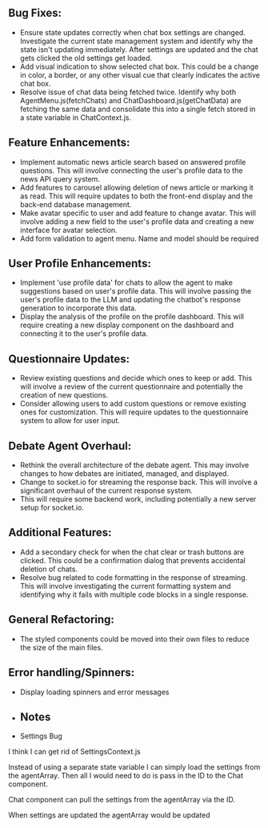 ## Bug Fixes:
- Ensure state updates correctly when chat box settings are changed. Investigate the current state management system and identify why the state isn't updating immediately. After settings are updated and the chat gets clicked the old settings get loaded.
- Add visual indication to show selected chat box. This could be a change in color, a border, or any other visual cue that clearly indicates the active chat box.
- Resolve issue of chat data being fetched twice. Identify why both AgentMenu.js(fetchChats) and ChatDashboard.js(getChatData) are fetching the same data and consolidate this into a single fetch stored in a state variable in ChatContext.js.

## Feature Enhancements:
- Implement automatic news article search based on answered profile questions. This will involve connecting the user's profile data to the news API query system.
- Add features to carousel allowing deletion of news article or marking it as read. This will require updates to both the front-end display and the back-end database management.
- Make avatar specific to user and add feature to change avatar. This will involve adding a new field to the user's profile data and creating a new interface for avatar selection.
- Add form validation to agent menu. Name and model should be required

## User Profile Enhancements:
- Implement 'use profile data' for chats to allow the agent to make suggestions based on user's profile data. This will involve passing the user's profile data to the LLM and updating the chatbot's response generation to incorporate this data.
- Display the analysis of the profile on the profile dashboard. This will require creating a new display component on the dashboard and connecting it to the user's profile data.

## Questionnaire Updates:
- Review existing questions and decide which ones to keep or add. This will involve a review of the current questionnaire and potentially the creation of new questions.
- Consider allowing users to add custom questions or remove existing ones for customization. This will require updates to the questionnaire system to allow for user input.

## Debate Agent Overhaul:
- Rethink the overall architecture of the debate agent. This may involve changes to how debates are initiated, managed, and displayed.
- Change to socket.io for streaming the response back. This will involve a significant overhaul of the current response system.
- This will require some backend work, including potentially a new server setup for socket.io.

## Additional Features:
- Add a secondary check for when the chat clear or trash buttons are clicked. This could be a confirmation dialog that prevents accidental deletion of chats.
- Resolve bug related to code formatting in the response of streaming. This will involve investigating the current formatting system and identifying why it fails with multiple code blocks in a single response.


## General Refactoring:
- The styled components could be moved into their own files to reduce the size of the main files.

## Error handling/Spinners:
- Display loading spinners and error messages

- ## Notes
- Settings Bug

I think I can get rid of SettingsContext.js

Instead of using a separate state variable I can simply load the settings from the agentArray. Then all I would need to do is pass in the ID to the Chat component. 

Chat component can pull the settings from the agentArray via the ID. 

When settings are updated the agentArray would be updated

